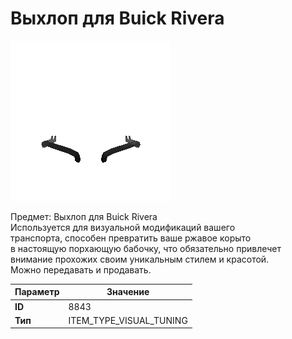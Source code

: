 # Выхлоп для Buick Rivera

![Item Image](../img/8843.webp?raw=true)

Предмет: Выхлоп для Buick Rivera<br>Используется для визуальной модификаций вашего<br>транспорта, способен превратить ваше ржавое корыто<br>в настоящую порхающую бабочку, что обязательно привлечет<br>внимание прохожих своим уникальным стилем и красотой.<br>Можно передавать и продавать.


| Параметр | Значение |
|----------|----------|
| **ID** | 8843 |
| **Тип** | ITEM_TYPE_VISUAL_TUNING |

